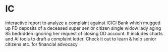 # IC
 interactive report to analyze a complaint against ICICI Bank which mugged up FD deposits of a deceased super senior citizen single widow lady aging 85 bedridden ignoring her request of closing OD account. It includes charts and AI tools to draft a complaint letter. Check it out to learn &amp; help senior citizens etc. for financial advocacy
